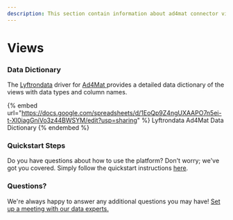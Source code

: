 ```yaml
---
description: This section contain information about ad4mat connector views information
---
```


# Views

### Data Dictionary

The [Lyftrondata](https://www.lyftrondata.com/) driver for [Ad4Mat](https://www.lyftrondata.com/integration/Ad4Mat/)[ ](https://www.lyftrondata.com/integration/ad4mat/)provides a detailed data dictionary of the views with data types and column names.

{% embed url="https://docs.google.com/spreadsheets/d/1EoQp9Z4ngUXAAPO7n5ei-t-Xl0iagGniVo3z44BWSYM/edit?usp=sharing" %}
Lyftrondata Ad4Mat Data Dictionary
{% endembed %}

### Quickstart Steps

Do you have questions about how to use the platform? Don't worry; we've got you covered. Simply follow the quickstart instructions [here](../../../../quickstart-steps.md).

### Questions? <a href="#questions" id="questions"></a>

We're always happy to answer any additional questions you may have! [Set up a meeting with our data experts.](https://www.lyftrondata.com/book-a-meeting/)


